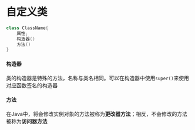 # 自定义类
```java
class ClassName{
	属性;
	构造器()
	方法()
}
```
#### 构造器
类的构造器是特殊的方法，名称与类名相同。可以在构造器中使用`super()`来使用对应函数签名的构造器
#### 方法
在Java中，将会修改实例对象的方法被称为**更改器方法**；相反，不会修改的方法被称为**访问器方法**
